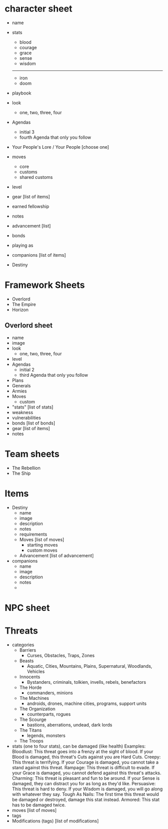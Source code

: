 # character sheet
- name
- stats
    - blood
    - courage
    - grace
    - sense
    - wisdom
    --------
    - iron
    - doom
- playbook
- look
    - one, two, three, four
- Agendas
    - initial 3
    - fourth Agenda that only you follow
- Your People's Lore / Your People [choose one]
- moves
    - core
    - customs
    - shared customs
- level
- gear [list of items]
- earned fellowship
- notes
- advancement [list]
- bonds
- playing as

- companions [list of items]
- Destiny

# Framework Sheets
- Overlord
- The Empire
- Horizon
## Overlord sheet
- name
- image
- look
    - one, two, three, four
- level
- Agendas
    - initial 2
    - third Agenda that only you follow
- Plans
- Generals
- Armies
- Moves
    - custom
- "stats" [list of stats]
- weakness
- vulnerabilities
- bonds [list of bonds]
- gear [list of items]
- notes

# Team sheets
- The Rebellion
- The Ship

# Items
- Destiny
    - name
    - image
    - description
    - notes
    - requirements
    - Moves [list of moves]
        - starting moves
        - custom moves
    - Advancement [list of advancement]
- companions
    - name
    - image
    - description
    - notes
    - 

# NPC sheet
# Threats
- categories
    - Barriers
        - Curses, Obstacles, Traps, Zones
    - Beasts
        - Aquatic, Cities, Mountains, Plains, Supernatural, Woodlands, Vehicles
    - Innocents
        - Bystanders, criminals, tolkien, invells, rebels, benefactors
    - The Horde
        - commanders, minions
    - The Machines
        - androids, drones, machine cities, programs, support units
    - The Organization
        - counterparts, rogues
    - The Scourge
        - bastions, aberrations, undead, dark lords
    - The Titans
        - legends, monsters
    - The Troops
- stats (one to four stats), can be damaged (like health)
    Examples: Bloodlust: This threat goes into a frenzy at the sight of blood. If your Blood is damaged, this threat's Cuts against you are Hard Cuts.
        Creepy: This threat is terrifying. If your Courage is damaged, you cannot take a stand against this threat.
        Rampage: This threat is difficult to evade. If your Grace is damaged, you cannot defend against this threat's attacks.
        Charming: This threat is pleasant and fun to be around. If your Sense is damaged, they can distract you for as long as they'd like.
        Persuasive: This threat is hard to deny. If your Wisdom is damaged, you will go along with whatever they say.
        Tough As Nails: The first time this threat would be damaged or destroyed, damage this stat instead.
        Armored: This stat has to be damaged twice.
- moves [list of moves]
- tags
- Modifications (tags) [list of modifications]
